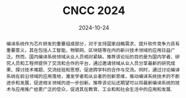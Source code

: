 ---
title: CNCC 2024

event: CNCC 2024
event_url: https://ccf.org.cn/cncc2024

location: 横店
address:
  street: 圆明新园
  city: 东阳市
  region: 浙江省
  # postcode: 
  country: 中国

summary: 编译系统前沿技术与应用.
abstract: '编译系统作为芯片研发的重要组成部分，对于支持国家战略需求、提升软件竞争力具有重要意义，其在包括人工智能、物联网、区块链等在内的新兴技术领域的应用日益广泛。然而，国内编译系统领域从业人员相对紧缺。推荐该论坛的目的是为国内学者、研究人员和工程师提供了交流和合作的平台，通过邀请领域从业人员分享最新的研究成果、探讨技术难题、交流经验和思想，促进跨学科的合作与交流。同时，通过讨论编译系统在前沿领域的应用落地，激发学者和从业者的创新思维，推动编译系统技术的不断进步和发展，促进相关领域的进一步创新。推荐该论坛还期望可以将最新编译系统的技术与应用推广给更广泛的受众，促进其在教育、工业和和社会生活中的应用和发展.'

# Talk start and end times.
#   End time can optionally be hidden by prefixing the line with `#`.
date: '2024-10-24'
date_end: '2024-10-26'
all_day: true

# Schedule page publish date (NOT talk date).
publishDate: '2017-01-01T00:00:00Z'

authors: []
tags: []

# Is this a featured talk? (true/false)
featured: false

image:
  caption: 'Image credit: [**CNCC 2024**](https://ccf.org.cn/cncc2024/schedule_d_4022)'
  focal_point: Right

url_code: ''
url_pdf: ''
url_slides: ''
url_video: ''

# Markdown Slides (optional).
#   Associate this talk with Markdown slides.
#   Simply enter your slide deck's filename without extension.
#   E.g. `slides = "example-slides"` references `content/slides/example-slides.md`.
#   Otherwise, set `slides = ""`.
slides:

# Projects (optional).
#   Associate this post with one or more of your projects.
#   Simply enter your project's folder or file name without extension.
#   E.g. `projects = ["internal-project"]` references `content/project/deep-learning/index.md`.
#   Otherwise, set `projects = []`.
projects:
---